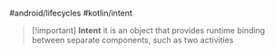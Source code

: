 #android/lifecycles  #kotlin/intent 

>[!important] **Intent**
> it is an object that provides runtime binding between separate components, such as two activities

















